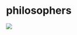 # philosophers

<p><img src="https://studfile.net/html/2706/544/html_ulNUSjnDDJ.6Sku/img-W1Z1SQ.png"</p>
